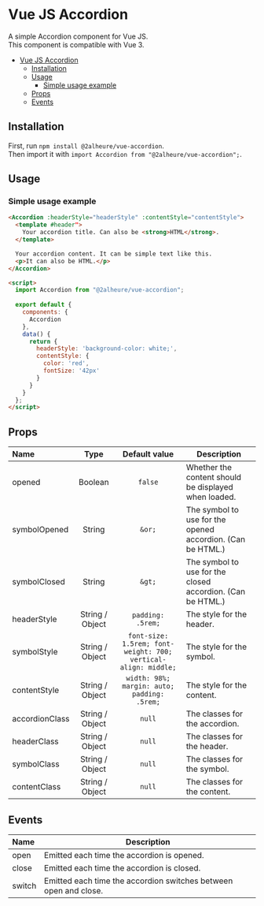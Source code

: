 # Vue JS Accordion
A simple Accordion component for Vue JS.  
This component is compatible with Vue 3.

- [Vue JS Accordion](#vue-js-accordion)
  - [Installation](#installation)
  - [Usage](#usage)
    - [Simple usage example](#simple-usage-example)
  - [Props](#props)
  - [Events](#events)

## Installation
First, run `npm install @2alheure/vue-accordion`.  
Then import it with `import Accordion from "@2alheure/vue-accordion";`.  

## Usage
### Simple usage example
```html
<Accordion :headerStyle="headerStyle" :contentStyle="contentStyle">
  <template #header">
    Your accordion title. Can also be <strong>HTML</strong>.
  </template>

  Your accordion content. It can be simple text like this.
  <p>It can also be HTML.</p>
</Accordion>

<script>
  import Accordion from "@2alheure/vue-accordion";
  
  export default {
    components: {
      Accordion
    },
    data() {
      return {
        headerStyle: 'background-color: white;',
        contentStyle: {
          color: 'red',
          fontSize: '42px'
        }
      }
    }
  };
</script>
```

## Props
| Name           |      Type       |                         Default value                          | Description                                                |
| :------------- | :-------------: | :------------------------------------------------------------: | ---------------------------------------------------------- |
| opened         |     Boolean     |                            `false`                             | Whether the content should be displayed when loaded.       |
| symbolOpened   |     String      |                             `&or;`                             | The symbol to use for the opened accordion. (Can be HTML.) |
| symbolClosed   |     String      |                             `&gt;`                             | The symbol to use for the closed accordion. (Can be HTML.) |
| headerStyle    | String / Object |                       `padding: .5rem;`                        | The style for the header.                                  |
| symbolStyle    | String / Object | `font-size: 1.5rem; font-weight: 700; vertical-align: middle;` | The style for the symbol.                                  |
| contentStyle   | String / Object |          `width: 98%; margin: auto; padding: .5rem;`           | The style for the content.                                 |
| accordionClass | String / Object |                             `null`                             | The classes for the accordion.                             |
| headerClass    | String / Object |                             `null`                             | The classes for the header.                                |
| symbolClass    | String / Object |                             `null`                             | The classes for the symbol.                                |
| contentClass   | String / Object |                             `null`                             | The classes for the content.                               |

## Events
| Name   | Description                                                      |
| :----- | ---------------------------------------------------------------- |
| open   | Emitted each time the accordion is opened.                       |
| close  | Emitted each time the accordion is closed.                       |
| switch | Emitted each time the accordion switches between open and close. |
